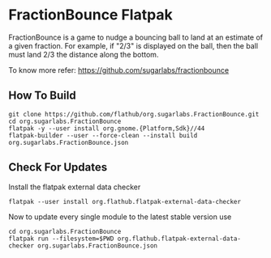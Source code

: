 # FractionBounce Flatpak

FractionBounce is a game to nudge a bouncing ball to land at an estimate of a given fraction. For example, if "2/3" is displayed on the ball, then the ball must land 2/3 the distance along the bottom.

To know more refer: https://github.com/sugarlabs/fractionbounce

## How To Build

```
git clone https://github.com/flathub/org.sugarlabs.FractionBounce.git
cd org.sugarlabs.FractionBounce
flatpak -y --user install org.gnome.{Platform,Sdk}//44
flatpak-builder --user --force-clean --install build org.sugarlabs.FractionBounce.json
```

## Check For Updates

Install the flatpak external data checker
```
flatpak --user install org.flathub.flatpak-external-data-checker
```

Now to update every single module to the latest stable version use
```
cd org.sugarlabs.FractionBounce
flatpak run --filesystem=$PWD org.flathub.flatpak-external-data-checker org.sugarlabs.FractionBounce.json
```